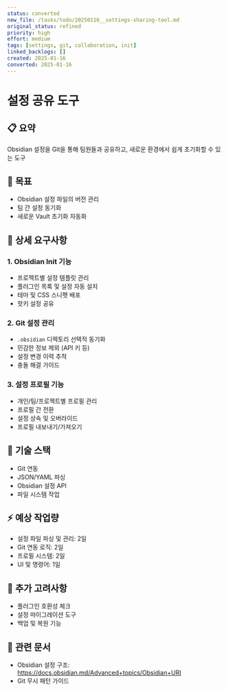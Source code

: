 ```yaml
---
status: converted
new_file: /tasks/todo/20250116__settings-sharing-tool.md
original_status: refined
priority: high
effort: medium
tags: [settings, git, collaboration, init]
linked_backlogs: []
created: 2025-01-16
converted: 2025-01-16
---
```


# 설정 공유 도구

## 📋 요약
Obsidian 설정을 Git을 통해 팀원들과 공유하고, 새로운 환경에서 쉽게 초기화할 수 있는 도구

## 🎯 목표
- Obsidian 설정 파일의 버전 관리
- 팀 간 설정 동기화
- 새로운 Vault 초기화 자동화

## 📝 상세 요구사항

### 1. Obsidian Init 기능
- 프로젝트별 설정 템플릿 관리
- 플러그인 목록 및 설정 자동 설치
- 테마 및 CSS 스니펫 배포
- 핫키 설정 공유

### 2. Git 설정 관리
- `.obsidian` 디렉토리 선택적 동기화
- 민감한 정보 제외 (API 키 등)
- 설정 변경 이력 추적
- 충돌 해결 가이드

### 3. 설정 프로필 기능
- 개인/팀/프로젝트별 프로필 관리
- 프로필 간 전환
- 설정 상속 및 오버라이드
- 프로필 내보내기/가져오기

## 🔧 기술 스택
- Git 연동
- JSON/YAML 파싱
- Obsidian 설정 API
- 파일 시스템 작업

## ⚡ 예상 작업량
- 설정 파일 파싱 및 관리: 2일
- Git 연동 로직: 2일
- 프로필 시스템: 2일
- UI 및 명령어: 1일

## 📌 추가 고려사항
- 플러그인 호환성 체크
- 설정 마이그레이션 도구
- 백업 및 복원 기능

## 🔗 관련 문서
- Obsidian 설정 구조: https://docs.obsidian.md/Advanced+topics/Obsidian+URI
- Git 무시 패턴 가이드